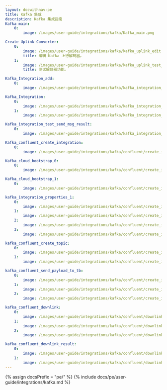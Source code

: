 ```yaml
---
layout: docwithnav-pe
title: Kafka 集成
description: Kafka 集成指南
Kafka main:
    0:
        image: /images/user-guide/integrations/kafka/Kafka_main.png

Create Uplink Converter:
    0:
        image: /images/user-guide/integrations/kafka/kafka_uplink_edit.png
        title: 编辑 Kafka 上行解码器。
    1:
        image: /images/user-guide/integrations/kafka/kafka_uplink_test_decoder.png
        title: 测试解码器功能。

Kafka_Integration_add:
    0:
        image: /images/user-guide/integrations/kafka/kafka_integration_add.png

Kafka_Integration:
    0:
        image: /images/user-guide/integrations/kafka/kafka_integration_edit_mode.png
    1:  
        image: /images/user-guide/integrations/kafka/kafka_integration_save_changes.png

Kafka_integration_test_send_msg_result:
    0:
        image: /images/user-guide/integrations/kafka/kafka_integration_test_send_msg_result.png

Kafka_confluent_create_integration:
    0:
        image: /images/user-guide/integrations/kafka/confluent/create_integration/kafka_create_integration_main.png

Kafka_cloud_bootstrap_0:
    0:
        image: /images/user-guide/integrations/kafka/confluent/create_integration/kafka_work_with_cluster_0.png

Kafka_cloud_bootstrap_1:
    0:
        image: /images/user-guide/integrations/kafka/confluent/create_integration/kafka_work_with_cluster_1.png

kafka_integration_properties_1:
    0:
        image: /images/user-guide/integrations/kafka/confluent/create_integration/kafka_integration_properties_API_keys_1.png
    1:
        image: /images/user-guide/integrations/kafka/confluent/create_integration/kafka_integration_properties_API_keys_2.png
    2:
        image: /images/user-guide/integrations/kafka/confluent/create_integration/kafka_integration_properties_API_keys_3.png
    3:
        image: /images/user-guide/integrations/kafka/confluent/create_integration/kafka_integration_properties_1.png

kafka_confluent_create_topic:
    0:
        image: /images/user-guide/integrations/kafka/confluent/create_integration/kafka_confluent_create_topic_0.png
    1:
        image: /images/user-guide/integrations/kafka/confluent/create_integration/kafka_confluent_create_topic_1.png

kafka_confluent_send_payload_to_tb:
    0:
        image: /images/user-guide/integrations/kafka/confluent/create_integration/kafka_confluent_send_payload_to_tb_0.png
    1:
        image: /images/user-guide/integrations/kafka/confluent/create_integration/kafka_confluent_send_payload_to_tb_1.png
    2:
        image: /images/user-guide/integrations/kafka/confluent/create_integration/kafka_confluent_send_payload_to_tb_2.png

kafka_confluent_downlink:
    0:
        image: /images/user-guide/integrations/kafka/confluent/downlink/kafka_confluent_downlink_node_0.png
    1:
        image: /images/user-guide/integrations/kafka/confluent/downlink/kafka_confluent_downlink_node_1.png
    2:
        image: /images/user-guide/integrations/kafka/confluent/downlink/kafka_confluent_downlink_node_2.png

kafka_confluent_downlink_result:
    0:
        image: /images/user-guide/integrations/kafka/confluent/downlink/kafka_confluent_downlink_result_0.png
    1:
        image: /images/user-guide/integrations/kafka/confluent/downlink/kafka_confluent_downlink_result_1.png
---
```

{% assign docsPrefix = "pe/" %}
{% include docs/pe/user-guide/integrations/kafka.md %}